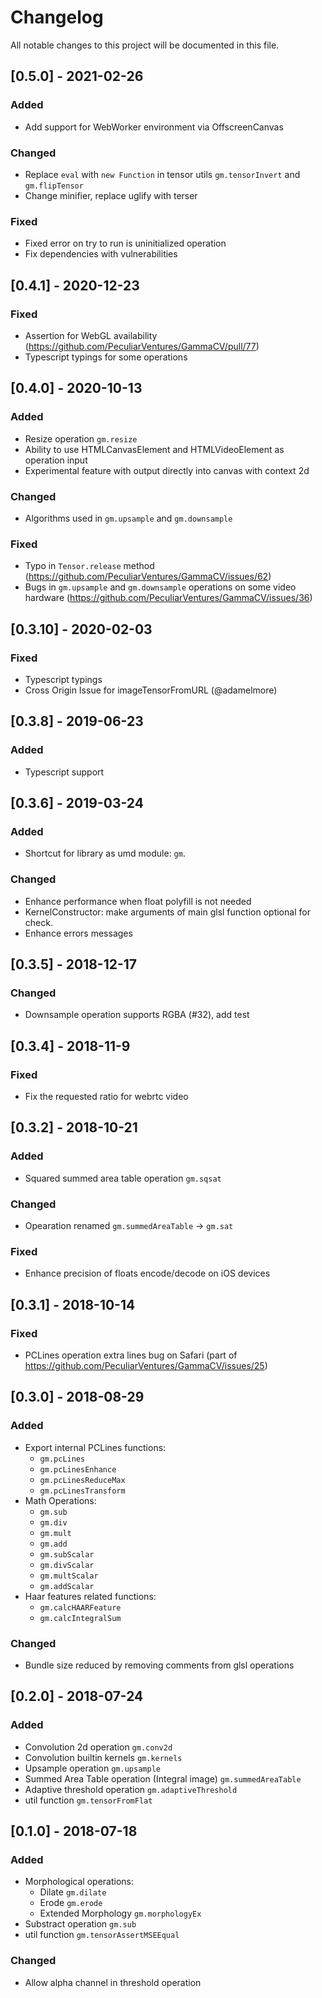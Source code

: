 # Changelog
All notable changes to this project will be documented in this file.

## [0.5.0] - 2021-02-26
### Added
- Add support for WebWorker environment via OffscreenCanvas
### Changed
- Replace `eval` with `new Function` in tensor utils `gm.tensorInvert` and `gm.flipTensor`
- Change minifier, replace uglify with terser
### Fixed
- Fixed error on try to run is uninitialized operation
- Fix dependencies with vulnerabilities

## [0.4.1] - 2020-12-23
### Fixed
- Assertion for WebGL availability (https://github.com/PeculiarVentures/GammaCV/pull/77)
- Typescript typings for some operations

## [0.4.0] - 2020-10-13
### Added
- Resize operation `gm.resize`
- Ability to use HTMLCanvasElement and HTMLVideoElement as operation input
- Experimental feature with output directly into canvas with context 2d
### Changed
- Algorithms used in `gm.upsample` and `gm.downsample`
### Fixed
- Typo in `Tensor.release` method (https://github.com/PeculiarVentures/GammaCV/issues/62)
- Bugs in `gm.upsample` and `gm.downsample` operations on some video hardware (https://github.com/PeculiarVentures/GammaCV/issues/36)

## [0.3.10] - 2020-02-03
### Fixed
- Typescript typings
- Cross Origin Issue for imageTensorFromURL (@adamelmore)

## [0.3.8] - 2019-06-23
### Added
- Typescript support

## [0.3.6] - 2019-03-24
### Added
- Shortcut for library as umd module: `gm`.
### Changed
- Enhance performance when float polyfill is not needed
- KernelConstructor: make arguments of main glsl function optional for check.
- Enhance errors messages

## [0.3.5] - 2018-12-17
### Changed
- Downsample operation supports RGBA (#32), add test

## [0.3.4] - 2018-11-9
### Fixed
- Fix the requested ratio for webrtc video

## [0.3.2] - 2018-10-21
### Added
- Squared summed area table operation `gm.sqsat`
### Changed
- Opearation renamed `gm.summedAreaTable` -> `gm.sat`
### Fixed
- Enhance precision of floats encode/decode on iOS devices


## [0.3.1] - 2018-10-14
### Fixed
- PCLines operation extra lines bug on Safari (part of https://github.com/PeculiarVentures/GammaCV/issues/25)

## [0.3.0] - 2018-08-29
### Added
- Export internal PCLines functions:
    - `gm.pcLines`
    - `gm.pcLinesEnhance`
    - `gm.pcLinesReduceMax`
    - `gm.pcLinesTransform`
- Math Operations:
    - `gm.sub`
    - `gm.div`
    - `gm.mult`
    - `gm.add`
    - `gm.subScalar`
    - `gm.divScalar`
    - `gm.multScalar`
    - `gm.addScalar`
- Haar features related functions:
    - `gm.calcHAARFeature`
    - `gm.calcIntegralSum`
### Changed
- Bundle size reduced by removing comments from glsl operations

## [0.2.0] - 2018-07-24
### Added
- Convolution 2d operation `gm.conv2d`
- Convolution builtin kernels `gm.kernels`
- Upsample operation `gm.upsample`
- Summed Area Table operation (Integral image) `gm.summedAreaTable`
- Adaptive threshold operation `gm.adaptiveThreshold`
- util function `gm.tensorFromFlat`

## [0.1.0] - 2018-07-18
### Added
- Morphological operations:
    - Dilate `gm.dilate`
    - Erode `gm.erode`
    - Extended Morphology `gm.morphologyEx`
- Substract operation `gm.sub`
- util function `gm.tensorAssertMSEEqual`
### Changed
- Allow alpha channel in threshold operation